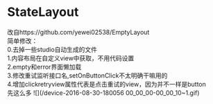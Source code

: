 # StateLayout
改自https://github.com/yewei02538/EmptyLayout<br/>
简单修改： <br/>
0.去掉一些studio自动生成的文件<br/>
1.内容布局在自定义view中获取，不用代码设置<br/>
2.empty和error界面懒加载<br/>
3.修改重试监听接口名,setOnButtonClick不太明确干嘛用的<br/>
4.增加clickretryview属性代表是点击重试的view，因为并不一样是button<br/>
先这么多
![](/device-2016-08-30-180056 00_00_00-00_00_10~1.gif)


